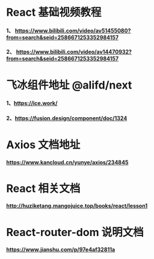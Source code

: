 # React 基础视频教程 
#### 1、 https://www.bilibili.com/video/av51455080?from=search&seid=2586671253352984157
#### 2、 https://www.bilibili.com/video/av14470932?from=search&seid=2586671253352984157            

# 飞冰组件地址 @alifd/next
#### 1、https://ice.work/
#### 2、https://fusion.design/component/doc/1324

# Axios 文档地址
#### https://www.kancloud.cn/yunye/axios/234845

# React 相关文档
#### http://huziketang.mangojuice.top/books/react/lesson1

# React-router-dom 说明文档

#### https://www.jianshu.com/p/97e4af32811a